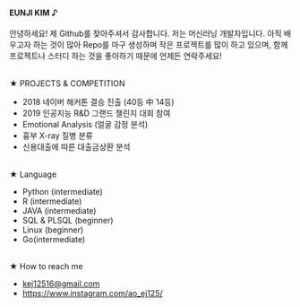 <h4>EUNJI KIM ♪</h4>


안녕하세요! 제 Github를 찾아주셔서 감사합니다. 저는 머신러닝 개발자입니다. 아직 배우고자 하는 것이 많아 Repo를 마구 생성하며 작은 프로젝트를 많이 하고 있으며, 함께 프로젝트나 스터디 하는 것을 좋아하기 때문에 언제든 연락주세요! 


<br>
★ PROJECTS & COMPETITION</p>


- 2018 네이버 해커톤 결승 진출 (40등 中 14등)
- 2019 인공지능 R&D 그랜드 챌린지 대회 참여
- Emotional Analysis (얼굴 감정 분석)
- 흉부 X-ray 질병 분류
- 신용대출에 따른 대출금상환 분석


<br>
★ Language</p>


* Python (intermediate)
* R (intermediate)
* JAVA (intermediate)
* SQL & PLSQL (beginner)
* Linux (beginner)
* Go(intermediate)


<br>
★ How to reach me 

* <a href="mailto:kej12516@gmail.com">   kej12516@gmail.com  </a>   <br>
* <a href="https://www.instagram.com/ao_ej125/">  https://www.instagram.com/ao_ej125/ </a>   <br>

